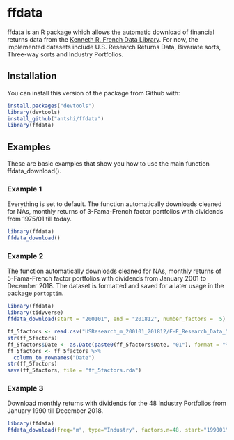 # ffdata

<!-- badges: start -->
<!-- badges: end -->

ffdata is an R package which allows the automatic download of financial returns data from the [Kenneth R. French Data Library](https://mba.tuck.dartmouth.edu/pages/faculty/ken.french/data_library.html). For now, the implemented datasets include U.S. Research Returns Data, Bivariate sorts, Three-way sorts and Industry Portfolios.

## Installation

You can install this version of the package from Github with:

``` r
install.packages("devtools")
library(devtools)
install_github("antshi/ffdata")
library(ffdata)
```

## Examples

These are basic examples that show you how to use the main function ffdata_download().

### Example 1

Everything is set to default.
The function automatically downloads cleaned for NAs, monthly returns of 3-Fama-French factor portfolios with dividends from 1975/01 till today.

``` r
library(ffdata)
ffdata_download()
```

### Example 2

The function automatically downloads cleaned for NAs, monthly returns of 5-Fama-French factor portfolios with dividends from January 2001 to December 2018. The dataset is formatted and saved for a later usage in the package `portoptim`.

``` r
library(ffdata)
library(tidyverse)
ffdata_download(start = "200101", end = "201812", number_factors =  5)

ff_5factors <- read.csv("USResearch_m_200101_201812/F-F_Research_Data_5_Factors_2x3.csv")
str(ff_5factors)
ff_5factors$Date <- as.Date(paste0(ff_5factors$Date, "01"), format = "%Y%m%d")
ff_5factors <- ff_5factors %>%
  column_to_rownames("Date")
str(ff_5factors)
save(ff_5factors, file = "ff_5factors.rda")
```

### Example 3

Download monthly returns with dividends for the 48 Industry Portfolios from January 1990 till December 2018.

```r
library(ffdata)
ffdata_download(freq="m", type="Industry", factors.n=48, start="199001", end="201812")
```
